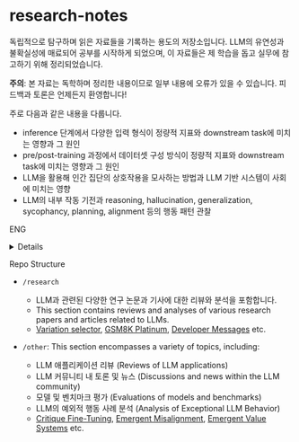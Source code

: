 # research-notes

독립적으로 탐구하며 읽은 자료들을 기록하는 용도의 저장소입니다. LLM의 유연성과 불확실성에 매료되어 공부를 시작하게 되었으며, 이 자료들은 제 학습을 돕고 실무에 참고하기 위해 정리되었습니다.

**주의**: 본 자료는 독학하며 정리한 내용이므로 일부 내용에 오류가 있을 수 있습니다. 피드백과 토론은 언제든지 환영합니다!

주로 다음과 같은 내용을 다룹니다.
- inference 단계에서 다양한 입력 형식이 정량적 지표와 downstream task에 미치는 영향과 그 원인
- pre/post-training 과정에서 데이터셋 구성 방식이 정량적 지표와 downstream task에 미치는 영향과 그 원인
- LLM을 활용해 인간 집단의 상호작용을 모사하는 방법과 LLM 기반 시스템이 사회에 미치는 영향
- LLM의 내부 작동 기전과 reasoning, hallucination, generalization, sycophancy, planning, alignment 등의 행동 패턴 관찰

ENG
<details>

This repository is dedicated to arxiving materials that I've independently explored. My studies began from a fascination with the flexibility and uncertainty inherent in LLMs, and these documents are compiled to assist my learning and practical applications.

**Note**: Since this repository consists of self-organized materials, some content may contain inaccuracies. Feedback and discussions are always welcome!

Specifically, this repository covers:
- How various forms of input data during inference impact quantitative metrics and downstream tasks, and the underlying reasons.
- How dataset composition methods during pre- and post-training affect quantitative metrics and downstream tasks, and the reasons for these effects.
- Techniques for simulating human group interactions using LLMs, and implications of LLM-based systems on society.
- Observations of LLMs' internal mechanisms and behavioral patterns, including reasoning, hallucination, generalization, sycophancy, planning, and alignment.
- 
</details>


Repo Structure
	
- `/research`
	- LLM과 관련된 다양한 연구 논문과 기사에 대한 리뷰와 분석을 포함합니다. 
	- This section contains reviews and analyses of various research papers and articles related to LLMs.​
	- [Variation selector](<other/Variation selector/content>), [GSM8K Platinum](<other/GSM8K Platinum/content>), [Developer Messages](<other/Developer Messages/content>) etc.

- `/other`: This section encompasses a variety of topics, including:​
    - LLM 애플리케이션 리뷰 (Reviews of LLM applications)
    - LLM 커뮤니티 내 토론 및 뉴스​ (Discussions and news within the LLM community​)
	- 모델 및 벤치마크 평가​ (Evaluations of models and benchmarks​)
	- LLM의 예외적 행동 사례 분석​ (Analysis of Exceptional LLM Behavior)
	- [Critique Fine-Tuning](<research/Critique Fine-Tuning Learning to Critique is More Effective than Learning to Imitate/content>), [Emergent Misalignment](<research/Emergent Misalignment Narrow finetuning can produce broadly misaligned LLMs/content>), [Emergent Value Systems](<research/Utility Engineering Analyzing and Controlling Emergent Value Systems in AIs/content.md>) etc.